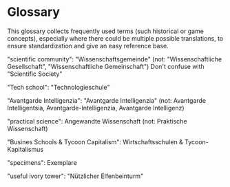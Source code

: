 # Glossary
This glossary collects frequently used terms (such historical or game concepts), especially where there could be multiple possible translations, to ensure standardization and give an easy reference base.

"scientific community": "Wissenschaftsgemeinde" (not: "Wissenschaftliche Gesellschaft", "Wissenschaftliche Gemeinschaft") Don't confuse with "Scientific Society"

"Tech school": "Technologieschule"

"Avantgarde Intelligenzia": "Avantgarde Intelligenzia" (not: Avantgarde Intelligentsia, Avantgarde-Intelligenzia, Avantgarde Intelligenz)

"practical science": Angewandte Wissenschaft (not: Praktische Wissenschaft)

"Busines Schools & Tycoon Capitalism": Wirtschaftsschulen & Tycoon-Kapitalismus

"specimens": Exemplare

"useful ivory tower": "Nützlicher Elfenbeinturm"